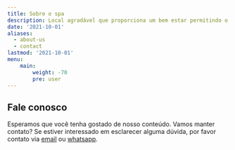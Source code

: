 ```yaml
---
title: Sobre o spa
description: Local agradável que proporciona um bem estar permitindo o relaxamento necessário para reestabelecer o equilíbrio energético do seu corpo.
date: '2021-10-01'
aliases:
  - about-us
  - contact
lastmod: '2021-10-01'
menu:
    main: 
        weight: -70
        pre: user
---
```


## Fale conosco

Esperamos que você tenha gostado de nosso conteúdo. Vamos manter contato? Se estiver interessado em esclarecer alguma dúvida, por favor contato via [email](mailto:harmonyspatech@gmail.com) ou [whatsapp](https://api.whatsapp.com/send?phone=+5584991026626).
